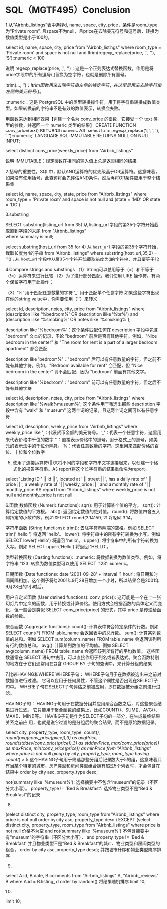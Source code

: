 # SQL（MGTF495）Conclusion

1.从“Airbnb_listings”表中选择d, name, space, city, price，条件是room_type为“Private room”,
且space不为null，且price在去除美元符号和逗号后，转换为数值类型是小于100的。

select id, name, space, city, price
from "Airbnb_listings"
where room_type = 'Private room' and
  space is not null and ltrim(regexp_replace(price, ',', ''), '$')::numeric < 100

说明
regexp_replace(price, ',', '')：这是一个正则表达式替换函数，作用是将price字段中的所有逗号(,)替换为空字符，也就是删除所有逗号。

ltrim(…, '$')：ltrim函数用来去除字符串左侧的特定字符，在这里是用来去除字符串左侧的美元符号($)。

::numeric：这是 PostgreSQL 中的类型转换操作符，用于将字符串转换成数值类型。如果转换前的字符串不是有效的数值表示，转换会失败。

用函数来达到相同效果【创建一个名为 conv_price 的函数，它接受一个 text 类型的参数，并返回一个 numeric 类型的结果】
CREATE FUNCTION conv_price(text) RETURNS numeric
  AS 'select ltrim(regexp_replace($1, ',', ''), ''$'')::numeric;'
  LANGUAGE SQL
  IMMUTABLE
  RETURNS NULL ON NULL INPUT;

select distinct conv_price(weekly_price)
from "Airbnb_listings"

说明
IMMUTABLE：规定函数在相同的输入值上总是返回相同的结果


2.括号的重要性，SQL中，默认AND运算符的优先级高于OR运算符。这意味着，如果没有使用括号，此查询将会先评估AND条件，然后再将OR条件应用于整个结果集

select id, name, space, city, state, price
from "Airbnb_listings"
where room_type = 'Private room' and
  space is not null and (state = 'MD' OR state = 'DC')

3.substring

SELECT substring(listing_url from 35)    从 listing_url 字段的第35个字符开始截取直到字段的末尾
from "Airbnb_listings"       
where summary is null;

select substring(host_url from 35 for 4)   从 `host_url` 字段的第35个字符开始，截取长度为4的子串
from "Airbnb_listings"
where substring(host_url,35,2) = '12';     从 host_url 字段中从第35个字符开始截取长度为2的字符串，并且要等于12

4.Compare strings and substrings
（1）String可以使用等于（=）和不等于（!=）运算符来进行比较
（2）为了进行部分匹配，我们使用 LIKE 操作符。有两个保留字符用于此操作：

（3）'%' 用于匹配任意数量的字符
    '_' 用于匹配单个任意字符
如果这些字符出现在你的string value中，你需要使用（'\'）来转义

select id, description, notes, city, price from "Airbnb_listings"
where (description ilike '%bedroom%' OR description ilike '%br%') and
      (description ilike '%smoking%' OR notes ilike '%smoking%');


description like '%bedroom%'：这个条件匹配任何在 description 字段中包含 "bedroom" 文本的记录，不论 "bedroom" 前后是否有其他字符。例如，"Nice bedroom in the center" 和 "The room for rent is a part of a larger bedroom apartment" 都会匹配

description like 'bedroom%'："bedroom" 后可以有任意数量的字符，但之前不能有其他字符。例如，"Bedroom available for rent" 会匹配，但 "Nice bedroom in the center" 则不会匹配，因为 "bedroom" 前面有其他文字。

description like  '%bedroom'："bedroom" 前可以有任意数量的字符，但之后不能有其他字符

select id, description, notes, city, price 
from "Airbnb_listings" 
where description like '%walk%museum%';   这个条件用于筛选出那些 description 字段中含有 "walk" 和 "museum" 这两个词的记录，且这两个词之间可以有任意字符

select id, description, weekly_price 
from "Airbnb_listings" 
where weekly_price like '$_,%';           这个条件用于筛选 weekly_price 字段的值。$：代表货币金额的美元符号。'_'：代表一个任意字符，这里用来代表价格中千位的数字
                                          ','：直接表示价格中的逗号，用于格式上的逗号，如美元的表示法中的千位分隔符。 %：代表任意数量的字符，这里用来匹配价格的百位、十位和个位数字

5. 使用了连接运算符(||)来将不同的字段和字符串文字连接起来，以创建一个格式化的报告字符串。AS report将这个长字符串的结果重命名为report。

select 'Listing ID ' || id || ', located at ' || street || ', has a daily rate of ' || price ||
       ', a weekly rate of ' || weekly_price ||
       ' and a monthly rate of ' || monthly_price AS report
from "Airbnb_listings"
where weekly_price is not null and monthly_price is not null

6.函数
数值函数 (Numeric functions):
sqr(): 用于计算某个值的平方。
sqrt(): 计算给定数值的平方根。
abs(): 返回给定数值的绝对值。
round(): 将数值四舍五入到指定的小数位数。例如 SELECT round(3.14159, 2) 将返回 3.14。

字符串函数 (String functions):
trim(): 去除字符串两端的空格。例如 SELECT trim(' hello ') 将返回 'hello'。
lower(): 将字符串中的所有字符转换为小写。例如 SELECT lower('Hello') 将返回 'hello'。
upper(): 将字符串中的所有字符转换为大写。例如 SELECT upper('Hello') 将返回 'HELLO'。

类型转换函数 (Casting functions):
::numeric: 将数据转换为数值类型。例如，将字符串 '123' 转换为数值类型可以使用 SELECT '123'::numeric。

日期函数 (Date functions):
date '2001-09-28' + interval '1 hour': 将日期和时间间隔相加。这个例子将给2001年9月28日增加一个小时，所以结果会是2001年9月28日的1小时后。

用户自定义函数 (User defined functions):
conv_price(): 这可能是一个在上一张幻灯片中定义的函数，用于转换或计算价格。使用方式会根据函数的具体定义而变化，但一般会是类似 SELECT conv_price(price) 的形式，其中 price 是传递给函数的参数。

聚合函数 (Aggregate functions):
count(): 计算表中符合特定条件的行数。例如 SELECT count(*) FROM table_name 会返回表中的总行数。
sum(): 计算某列数值的总和。例如 SELECT sum(column_name) FROM table_name 会返回该列所有行的数值总和。
avg(): 计算某列数值的平均值。例如 SELECT avg(column_name) FROM table_name 会返回该列所有行的平均数值。
这些函数通常在 SELECT 语句中使用，可以直接作用于列名或者表达式。聚合函数特别的地方在于它们通常用在包含 GROUP BY 子句的查询中，来计算分组的结果

7.比较HAVING和WHERE
WHERE子句：
WHERE子句用于在数据被选出来之前对数据值进行过滤。
它可以应用于任何属性，不管这个属性是否出现在SELECT子句中。
WHERE子句在SELECT子句评估之前被应用，即在数据被分组之前进行过滤。

HAVING子句：
HAVING子句用于在数据分组并应用聚合函数之后，对这些聚合结果进行过滤。
它只能用于聚合函数的结果上，比如COUNT()、SUM()、AVG()、MAX()、MIN()等。
HAVING子句是作为SELECT子句的一部分，在生成最终结果关系之前应
用，也就是说它过滤的是分组后的聚合结果，而不是原始数据记录。


select city, property_type, room_type, count(*), round(avg(conv_price(price)),3) as avgPrice, round(stddev(conv_price(price)),3) as stddevPrice,
       max(conv_price(price)) as maxPrice, min(conv_price(price)) as minPrice
from "Airbnb_listings"
where price is not null
group by city, property_type, room_type
having count(*) > 5                           这个HAVING子句用于筛选那些分组后记录数大于5的组，这意味着只有当某个特定的城市、房产类型和房间类型组合拥有超过5个列表时，才会包含在结果中
order by city asc, property_type desc;

not(summary ilike '%museum%'): 选择摘要中不包含“museum”的记录（不区
分大小写）。
property_type != 'Bed & Breakfast': 选择物业类型不是“Bed & Breakfast”的记录

8.
(select distinct city, property_type, room_type
from "Airbnb_listings"
where price is not null
order by city asc, property_type desc
)
EXCEPT
(select distinct city, property_type, room_type
from "Airbnb_listings"
where price is not null                                                      价格不为空
 and not(summary ilike '%museum%')                  不包含摘要中有“museum”的字符串（不区分大小写），
 and property_type != 'Bed & Breakfast'             并且物业类型不是“Bed & Breakfast”的城市、物业类型和房间类型的组合，
 order by city asc, property_type desc);                                并按城市升序和物业类型降序排序

9.
select A.id, B.date, B.comments
from "Airbnb_listings" A, "Airbnb_reviews" B
where A.id = B.listing_id
order by random()                                将结果随机排序
limit 10;

10.
limit 10;
